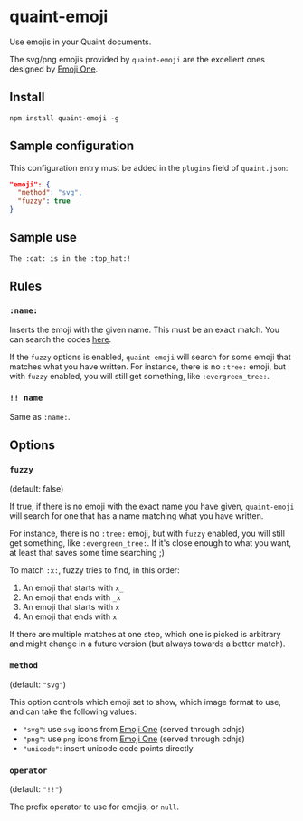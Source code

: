 
quaint-emoji
============

Use emojis in your Quaint documents.

The svg/png emojis provided by `quaint-emoji` are the excellent ones
designed by [Emoji One](http://emojione.com/).


## Install

    npm install quaint-emoji -g


## Sample configuration

This configuration entry must be added in the `plugins` field of
`quaint.json`:

```json
"emoji": {
  "method": "svg",
  "fuzzy": true
}
```

## Sample use

```quaint
The :cat: is in the :top_hat:!
```


## Rules

### `:name:`

Inserts the emoji with the given name. This must be an exact
match. You can search the codes [here](http://emoji.codes/).

If the `fuzzy` options is enabled, `quaint-emoji` will search for some
emoji that matches what you have written. For instance, there is no
`:tree:` emoji, but with `fuzzy` enabled, you will still get
something, like `:evergreen_tree:`.


### `!! name`

Same as `:name:`.


## Options

### `fuzzy`

(default: false)

If true, if there is no emoji with the exact name you have given,
`quaint-emoji` will search for one that has a name matching what you
have written.

For instance, there is no `:tree:` emoji, but with `fuzzy` enabled,
you will still get something, like `:evergreen_tree:`. If it's close
enough to what you want, at least that saves some time searching ;)

To match `:x:`, fuzzy tries to find, in this order:

1. An emoji that starts with `x_`
2. An emoji that ends with `_x`
3. An emoji that starts with `x`
4. An emoji that ends with `x`

If there are multiple matches at one step, which one is picked is
arbitrary and might change in a future version (but always towards a
better match).

### `method`

(default: `"svg"`)

This option controls which emoji set to show, which image format to
use, and can take the following values:

* `"svg"`: use `svg` icons from [Emoji One](http://emojione.com/) (served through cdnjs)
* `"png"`: use `png` icons from [Emoji One](http://emojione.com/) (served through cdnjs)
* `"unicode"`: insert unicode code points directly

### `operator`

(default: `"!!"`)

The prefix operator to use for emojis, or `null`.

